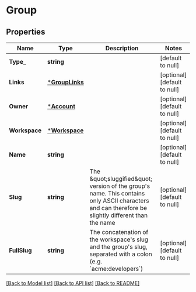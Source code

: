 # Group

## Properties
Name | Type | Description | Notes
------------ | ------------- | ------------- | -------------
**Type_** | **string** |  | [default to null]
**Links** | [***GroupLinks**](group_links.md) |  | [optional] [default to null]
**Owner** | [***Account**](account.md) |  | [optional] [default to null]
**Workspace** | [***Workspace**](workspace.md) |  | [optional] [default to null]
**Name** | **string** |  | [optional] [default to null]
**Slug** | **string** | The \&quot;sluggified\&quot; version of the group&#x27;s name. This contains only ASCII characters and can therefore be slightly different than the name | [optional] [default to null]
**FullSlug** | **string** | The concatenation of the workspace&#x27;s slug and the group&#x27;s slug, separated with a colon (e.g. &#x60;acme:developers&#x60;)  | [optional] [default to null]

[[Back to Model list]](../README.md#documentation-for-models) [[Back to API list]](../README.md#documentation-for-api-endpoints) [[Back to README]](../README.md)

